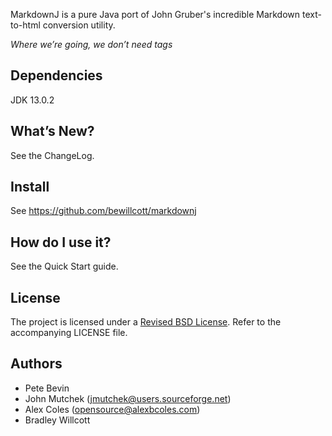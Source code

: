 MarkdownJ is a pure Java port of John Gruber's incredible Markdown text-to-html conversion utility.

_Where we’re going, we don’t need tags_

## Dependencies

JDK 13.0.2

## What’s New?

See the ChangeLog.

## Install

See https://github.com/bewillcott/markdownj

## How do I use it?

See the Quick Start guide.

## License

The project is licensed under a [Revised BSD License](http://www.opensource.org/licenses/bsd-license.php). Refer to the accompanying LICENSE file.

## Authors

* Pete Bevin
* John Mutchek (jmutchek@users.sourceforge.net)
* Alex Coles (opensource@alexbcoles.com)
* Bradley Willcott
